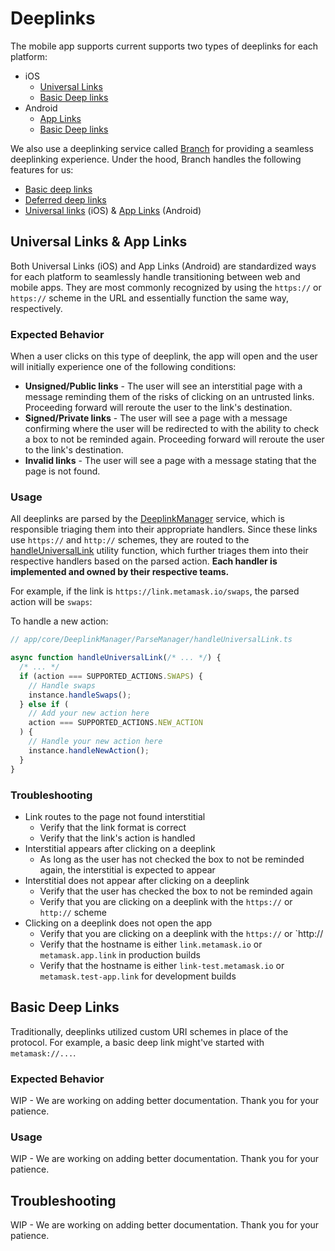 # Deeplinks

The mobile app supports current supports two types of deeplinks for each platform:

- iOS
  - [Universal Links](#universal-links--app-links)
  - [Basic Deep links](#basic-deep-links)
- Android
  - [App Links](#universal-links--app-links)
  - [Basic Deep links](#basic-deep-links)

We also use a deeplinking service called [Branch](https://branch.io/) for providing a seamless deeplinking experience. Under the hood, Branch handles the following features for us:

- [Basic deep links](https://www.branch.io/glossary/uri-schemes/)
- [Deferred deep links](https://www.branch.io/glossary/deferred-deep-linking/)
- [Universal links](https://www.branch.io/glossary/universal-links/) (iOS) & [App Links](https://www.branch.io/glossary/app-links/) (Android)

## Universal Links & App Links

Both Universal Links (iOS) and App Links (Android) are standardized ways for each platform to seamlessly handle transitioning between web and mobile apps. They are most commonly recognized by using the `https://` or `https://` scheme in the URL and essentially function the same way, respectively.

### Expected Behavior

When a user clicks on this type of deeplink, the app will open and the user will initially experience one of the following conditions:

- **Unsigned/Public links** - The user will see an interstitial page with a message reminding them of the risks of clicking on an untrusted links. Proceeding forward will reroute the user to the link's destination.
- **Signed/Private links** - The user will see a page with a message confirming where the user will be redirected to with the ability to check a box to not be reminded again. Proceeding forward will reroute the user to the link's destination.
- **Invalid links** - The user will see a page with a message stating that the page is not found.

### Usage

All deeplinks are parsed by the [DeeplinkManager](../../app/core/DeeplinkManager/DeeplinkManager.ts) service, which is responsible triaging them into their appropriate handlers. Since these links use `https://` and `http://` schemes, they are routed to the [handleUniversalLink](../../app/core/DeeplinkManager/ParseManager/handleUniversalLink.ts) utility function, which further triages them into their respective handlers based on the parsed action. **Each handler is implemented and owned by their respective teams.**

For example, if the link is `https://link.metamask.io/swaps`, the parsed action will be `swaps`:

To handle a new action:

```javascript
// app/core/DeeplinkManager/ParseManager/handleUniversalLink.ts

async function handleUniversalLink(/* ... */) {
  /* ... */
  if (action === SUPPORTED_ACTIONS.SWAPS) {
    // Handle swaps
    instance.handleSwaps();
  } else if (
    // Add your new action here
    action === SUPPORTED_ACTIONS.NEW_ACTION
  ) {
    // Handle your new action here
    instance.handleNewAction();
  }
}
```

### Troubleshooting

- Link routes to the page not found interstitial
  - Verify that the link format is correct
  - Verify that the link's action is handled
- Interstitial appears after clicking on a deeplink
  - As long as the user has not checked the box to not be reminded again, the interstitial is expected to appear
- Interstitial does not appear after clicking on a deeplink
  - Verify that the user has checked the box to not be reminded again
  - Verify that you are clicking on a deeplink with the `https://` or `http://` scheme
- Clicking on a deeplink does not open the app
  - Verify that you are clicking on a deeplink with the `https://` or `http://
  - Verify that the hostname is either `link.metamask.io` or `metamask.app.link` in production builds
  - Verify that the hostname is either `link-test.metamask.io` or `metamask.test-app.link` for development builds

## Basic Deep Links

Traditionally, deeplinks utilized custom URI schemes in place of the protocol. For example, a basic deep link might've started with `metamask://...`.

### Expected Behavior

WIP - We are working on adding better documentation. Thank you for your patience.

### Usage

WIP - We are working on adding better documentation. Thank you for your patience.

## Troubleshooting

WIP - We are working on adding better documentation. Thank you for your patience.
